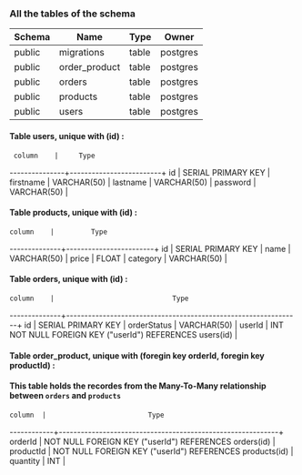 
### All the tables of the schema
|    Schema |     Name      | Type  |  Owner   | 
|-----------|---------------|-------|--------- |
|    public |   migrations  | table | postgres |
|    public | order_product | table | postgres |
|    public | orders        | table | postgres |
|    public | products      | table | postgres |
|    public | users         | table | postgres |

#### Table users, unique with (id) :

     column    |     Type          
---------------+-------------------------+
 id            | SERIAL PRIMARY KEY      |
 firstname     | VARCHAR(50)             |
 lastname      | VARCHAR(50)             |
 password      | VARCHAR(50)             |
 

#### Table products, unique with (id) :

    column    |         Type          
--------------+------------------------+
 id           | SERIAL PRIMARY KEY     |
 name         | VARCHAR(50)            |
 price        | FLOAT                  |
 category     | VARCHAR(50)            |


#### Table orders, unique with (id) :

    column    |                             Type          
--------------+----------------------------------------------------------------+
 id           | SERIAL PRIMARY KEY                                             |
 orderStatus  | VARCHAR(50)                                                    |
 userId       | INT NOT NULL FOREIGN KEY ("userId") REFERENCES users(id)       |



#### Table order_product, unique with (foregin key orderId, foregin key productId) :
#### This table holds the recordes from the Many-To-Many relationship between `orders` and `products`

    column  |                         Type          
------------+------------------------------------------------------------+
 orderId    | NOT NULL FOREIGN KEY ("userId") REFERENCES orders(id)      |                                  
 productId  | NOT NULL FOREIGN KEY ("userId") REFERENCES products(id)    |                                 
 quantity   | INT                                                        |


